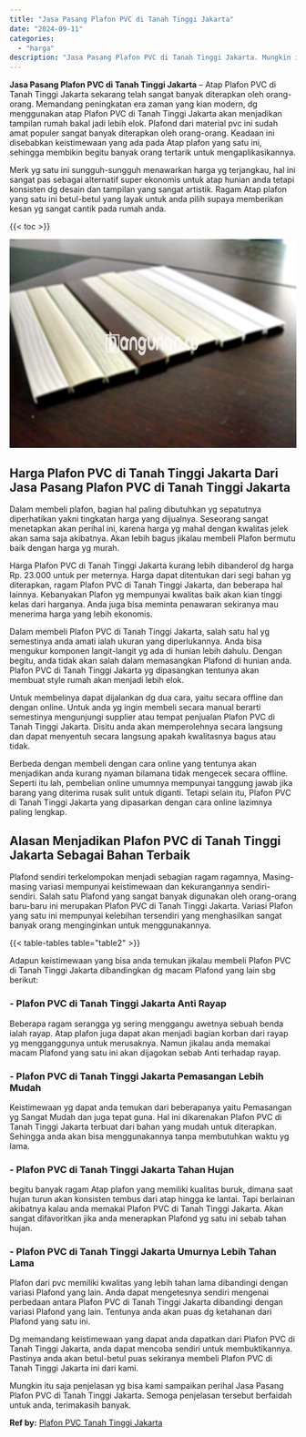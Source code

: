 ```yaml
---
title: "Jasa Pasang Plafon PVC di Tanah Tinggi Jakarta"
date: "2024-09-11"
categories: 
  - "harga"
description: "Jasa Pasang Plafon PVC di Tanah Tinggi Jakarta. Mungkin itu saja penjelasan yg bisa kami sampaikan perihal Jasa Pasang Plafon PVC di Tanah Tinggi Jakarta. Se..."
---
```


**Jasa Pasang Plafon PVC di Tanah Tinggi Jakarta** – Atap Plafon PVC di Tanah Tinggi Jakarta sekarang telah sangat banyak diterapkan oleh orang-orang. Memandang peningkatan era zaman yang kian modern, dg menggunakan atap Plafon PVC di Tanah Tinggi Jakarta akan menjadikan tampilan rumah bakal jadi lebih elok. Plafond dari material pvc ini sudah amat populer sangat banyak diterapkan oleh orang-orang. Keadaan ini disebabkan keistimewaan yang ada pada Atap plafon yang satu ini, sehingga membikin begitu banyak orang tertarik untuk mengaplikasikannya.

Merk yg satu ini sungguh-sungguh menawarkan harga yg terjangkau, hal ini sangat pas sebagai alternatif super ekonomis untuk atap hunian anda tetapi konsisten dg desain dan tampilan yang sangat artistik. Ragam Atap plafon yang satu ini betul-betul yang layak untuk anda pilih supaya memberikan kesan yg sangat cantik pada rumah anda.

{{< toc >}}

![Jasa Pasang Plafon PVC di Tanah Tinggi Jakarta](/images/flafond-pvc-murah22.png)

## Harga Plafon PVC di Tanah Tinggi Jakarta Dari Jasa Pasang Plafon PVC di Tanah Tinggi Jakarta

Dalam membeli plafon, bagian hal paling dibutuhkan yg sepatutnya diperhatikan yakni tingkatan harga yang dijualnya. Seseorang sangat menetapkan akan perihal ini, karena harga yg mahal dengan kwalitas jelek akan sama saja akibatnya. Akan lebih bagus jikalau membeli Plafon bermutu baik dengan harga yg murah.

Harga Plafon PVC di Tanah Tinggi Jakarta kurang lebih dibanderol dg harga Rp. 23.000 untuk per meternya. Harga dapat ditentukan dari segi bahan yg diterapkan, ragam Plafon PVC di Tanah Tinggi Jakarta, dan beberapa hal lainnya. Kebanyakan Plafon yg mempunyai kwalitas baik akan kian tinggi kelas dari harganya. Anda juga bisa meminta penawaran sekiranya mau menerima harga yang lebih ekonomis.

Dalam membeli Plafon PVC di Tanah Tinggi Jakarta, salah satu hal yg semestinya anda amati ialah ukuran yang diperlukannya. Anda bisa mengukur komponen langit-langit yg ada di hunian lebih dahulu. Dengan begitu, anda tidak akan salah dalam memasangkan Plafond di hunian anda. Plafon PVC di Tanah Tinggi Jakarta yg dipasangkan tentunya akan membuat style rumah akan menjadi lebih elok.

Untuk membelinya dapat dijalankan dg dua cara, yaitu secara offline dan dengan online. Untuk anda yg ingin membeli secara manual berarti semestinya mengunjungi supplier atau tempat penjualan Plafon PVC di Tanah Tinggi Jakarta. Disitu anda akan memperolehnya secara langsung dan dapat menyentuh secara langsung apakah kwalitasnya bagus atau tidak.

Berbeda dengan membeli dengan cara online yang tentunya akan menjadikan anda kurang nyaman bilamana tidak mengecek secara offline. Seperti itu lah, pembelian online umumnya mempunyai tanggung jawab jika barang yang diterima rusak sulit untuk diganti. Tetapi selain itu, Plafon PVC di Tanah Tinggi Jakarta yang dipasarkan dengan cara online lazimnya paling lengkap.

## Alasan Menjadikan Plafon PVC di Tanah Tinggi Jakarta Sebagai Bahan Terbaik

Plafond sendiri terkelompokan menjadi sebagian ragam ragamnya, Masing-masing variasi mempunyai keistimewaan dan kekurangannya sendiri-sendiri. Salah satu Plafond yang sangat banyak digunakan oleh orang-orang baru-baru ini merupakan Plafon PVC di Tanah Tinggi Jakarta. Variasi Plafon yang satu ini mempunyai kelebihan tersendiri yang menghasilkan sangat banyak orang menginginkan untuk menggunakannya.

{{< table-tables table="table2" >}}

Adapun keistimewaan yang bisa anda temukan jikalau membeli Plafon PVC di Tanah Tinggi Jakarta dibandingkan dg macam Plafond yang lain sbg berikut:

### \- Plafon PVC di Tanah Tinggi Jakarta Anti Rayap

Beberapa ragam serangga yg sering menggangu awetnya sebuah benda ialah rayap. Atap plafon juga dapat akan menjadi bagian korban dari rayap yg mengganggunya untuk merusaknya. Namun jikalau anda memakai macam Plafond yang satu ini akan dijagokan sebab Anti terhadap rayap.

### \- Plafon PVC di Tanah Tinggi Jakarta Pemasangan Lebih Mudah

Keistimewaan yg dapat anda temukan dari beberapanya yaitu Pemasangan yg Sangat Mudah dan juga tepat guna. Hal ini dikarenakan Plafon PVC di Tanah Tinggi Jakarta terbuat dari bahan yang mudah untuk diterapkan. Sehingga anda akan bisa menggunakannya tanpa membutuhkan waktu yg lama.

### \- Plafon PVC di Tanah Tinggi Jakarta Tahan Hujan

begitu banyak ragam Atap plafon yang memiliki kualitas buruk, dimana saat hujan turun akan konsisten tembus dari atap hingga ke lantai. Tapi berlainan akibatnya kalau anda memakai Plafon PVC di Tanah Tinggi Jakarta. Akan sangat difavoritkan jika anda menerapkan Plafond yg satu ini sebab tahan hujan.

### \- Plafon PVC di Tanah Tinggi Jakarta Umurnya Lebih Tahan Lama

Plafon dari pvc memiliki kwalitas yang lebih tahan lama dibandingi dengan variasi Plafond yang lain. Anda dapat mengetesnya sendiri mengenai perbedaan antara Plafon PVC di Tanah Tinggi Jakarta dibandingi dengan variasi Plafond yang lain. Tentunya anda akan puas dg ketahanan dari Plafond yang satu ini.

Dg memandang keistimewaan yang dapat anda dapatkan dari Plafon PVC di Tanah Tinggi Jakarta, anda dapat mencoba sendiri untuk membuktikannya. Pastinya anda akan betul-betul puas sekiranya membeli Plafon PVC di Tanah Tinggi Jakarta ini dari kami.

Mungkin itu saja penjelasan yg bisa kami sampaikan perihal Jasa Pasang Plafon PVC di Tanah Tinggi Jakarta. Semoga penjelasan tersebut berfaidah untuk anda, terimakasih banyak.

**Ref by:** [Plafon PVC Tanah Tinggi Jakarta](https://id.wikipedia.org/wiki/Plafon)
